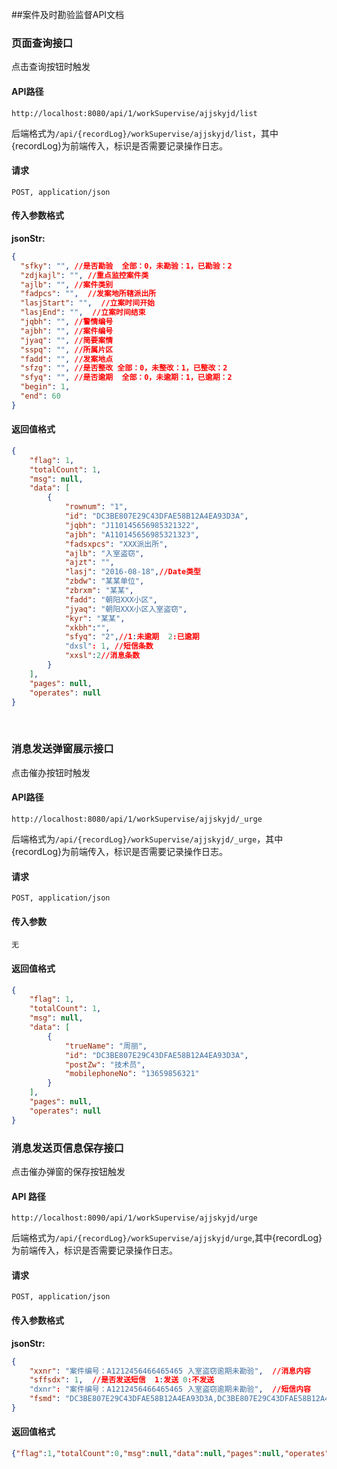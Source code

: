 ##案件及时勘验监督API文档

### 页面查询接口

点击查询按钮时触发

#### API路径 

```http
http://localhost:8080/api/1/workSupervise/ajjskyjd/list
```

后端格式为`/api/{recordLog}/workSupervise/ajjskyjd/list`，其中{recordLog}为前端传入，标识是否需要记录操作日志。

#### 请求

```
POST, application/json
```

#### 传入参数格式
**jsonStr:**
```json
{
  "sfky": "", //是否勘验  全部：0，未勘验：1，已勘验：2
  "zdjkajl": "", //重点监控案件类
  "ajlb": "", //案件类别
  "fadpcs": "",  //发案地所辖派出所
  "lasjStart": "",  //立案时间开始
  "lasjEnd": "",  //立案时间结束
  "jqbh": "", //警情编号
  "ajbh": "", //案件编号
  "jyaq": "", //简要案情
  "sspq": "", //所属片区
  "fadd": "", //发案地点
  "sfzg": "", //是否整改 全部：0，未整改：1，已整改：2
  "sfyq": "", //是否逾期  全部：0，未逾期：1，已逾期：2
  "begin": 1,
  "end": 60
}
```

#### 返回值格式

```json
{
    "flag": 1,
    "totalCount": 1,
    "msg": null,
    "data": [
		{
			"rownum": "1",
			"id": "DC3BE807E29C43DFAE58B12A4EA93D3A",
			"jqbh": "J110145656985321322",
			"ajbh": "A110145656985321323",
			"fadsxpcs": "XXX派出所",
			"ajlb": "入室盗窃",
			"ajzt": "",
			"lasj": "2016-08-18",//Date类型
			"zbdw": "某某单位",
			"zbrxm": "某某",
			"fadd": "朝阳XXX小区",
			"jyaq": "朝阳XXX小区入室盗窃",
			"kyr": "某某",
			"xkbh":"",
			"sfyq": "2",//1:未逾期  2:已逾期
			"dxsl": 1, //短信条数
			"xxsl":2//消息条数
		}
    ],
    "pages": null,
    "operates": null
}
```

​	

### 消息发送弹窗展示接口

点击催办按钮时触发

#### API路径

```http
http://localhost:8080/api/1/workSupervise/ajjskyjd/_urge
```

后端格式为`/api/{recordLog}/workSupervise/ajjskyjd/_urge`，其中{recordLog}为前端传入，标识是否需要记录操作日志。

#### 请求

```
POST, application/json
```

#### 传入参数

```
无
```

#### 返回值格式

```json
{
    "flag": 1,
    "totalCount": 1,
    "msg": null,
    "data": [
		{
			"trueName": "周丽",
			"id": "DC3BE807E29C43DFAE58B12A4EA93D3A",
			"postZw": "技术员",
			"mobilephoneNo": "13659856321"
		}
    ],
    "pages": null,
    "operates": null
}
```


### 消息发送页信息保存接口

点击催办弹窗的保存按钮触发

#### API 路径

```http
http://localhost:8090/api/1/workSupervise/ajjskyjd/urge
```

后端格式为`/api/{recordLog}/workSupervise/ajjskyjd/urge`,其中{recordLog}为前端传入，标识是否需要记录操作日志。

#### 请求

```
POST, application/json
```

#### 传入参数格式

**jsonStr:**
```json
{
    "xxnr": "案件编号：A1212456466465465 入室盗窃逾期未勘验",  //消息内容
	"sffsdx": 1,  //是否发送短信  1:发送 0:不发送
	"dxnr": "案件编号：A1212456466465465 入室盗窃逾期未勘验",  //短信内容
	"fsmd": "DC3BE807E29C43DFAE58B12A4EA93D3A,DC3BE807E29C43DFAE58B12A4EA93D5H",  //发送名单，人员ID以逗号隔开
}
```

#### 返回值格式

```json
{"flag":1,"totalCount":0,"msg":null,"data":null,"pages":null,"operates":null}
```